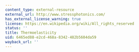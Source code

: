 ```yaml
---
content_type: external-resource
external_url: http://www.stressphotonics.com/
has_external_license_warning: true
license: https://en.wikipedia.org/wiki/All_rights_reserved
status: ''
title: Thermoelasticity
uid: 6465ed88-e2cd-468a-8342-482b5604da59
wayback_url: ''
---
```

